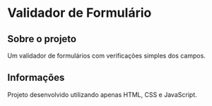 # Validador de Formulário

## Sobre o projeto
Um validador de formulários com verificações simples dos campos.

## Informações
Projeto desenvolvido utilizando apenas HTML, CSS e JavaScript.